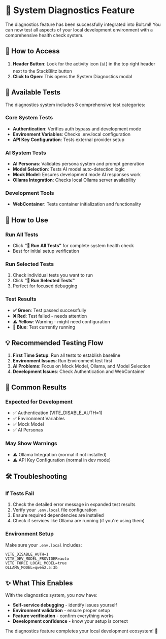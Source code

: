 # 🧪 System Diagnostics Feature

The diagnostics feature has been successfully integrated into Bolt.ml! You can now test all aspects of your local development environment with a comprehensive health check system.

## 🚀 How to Access

1. **Header Button**: Look for the activity icon (📊) in the top right header next to the StackBlitz button
2. **Click to Open**: This opens the System Diagnostics modal

## 🔬 Available Tests

The diagnostics system includes 8 comprehensive test categories:

### Core System Tests
- **Authentication**: Verifies auth bypass and development mode
- **Environment Variables**: Checks .env.local configuration  
- **API Key Configuration**: Tests external provider setup

### AI System Tests
- **AI Personas**: Validates persona system and prompt generation
- **Model Selection**: Tests AI model auto-detection logic
- **Mock Model**: Ensures development mode AI responses work
- **Ollama Integration**: Checks local Ollama server availability

### Development Tools
- **WebContainer**: Tests container initialization and functionality

## 🎯 How to Use

### Run All Tests
- Click **"🧪 Run All Tests"** for complete system health check
- Best for initial setup verification

### Run Selected Tests  
1. Check individual tests you want to run
2. Click **"🧪 Run Selected Tests"**
3. Perfect for focused debugging

### Test Results
- **✅ Green**: Test passed successfully
- **❌ Red**: Test failed - needs attention
- **⚠️ Yellow**: Warning - might need configuration
- **🔄 Blue**: Test currently running

## 💡 Recommended Testing Flow

1. **First Time Setup**: Run all tests to establish baseline
2. **Environment Issues**: Run Environment test first  
3. **AI Problems**: Focus on Mock Model, Ollama, and Model Selection
4. **Development Issues**: Check Authentication and WebContainer

## 🔧 Common Results

### Expected for Development
- ✅ Authentication (VITE_DISABLE_AUTH=1)
- ✅ Environment Variables 
- ✅ Mock Model
- ✅ AI Personas

### May Show Warnings
- ⚠️ Ollama Integration (normal if not installed)
- ⚠️ API Key Configuration (normal in dev mode)

## 🛠️ Troubleshooting

### If Tests Fail
1. Check the detailed error message in expanded test results
2. Verify your `.env.local` file configuration
3. Ensure required dependencies are installed
4. Check if services like Ollama are running (if you're using them)

### Environment Setup
Make sure your `.env.local` includes:
```
VITE_DISABLE_AUTH=1
VITE_DEV_MODEL_PROVIDER=auto
VITE_FORCE_LOCAL_MODEL=true
OLLAMA_MODEL=qwen2.5:3b
```

## ✨ What This Enables

With the diagnostics system, you now have:
- **Self-service debugging** - identify issues yourself
- **Environment validation** - ensure proper setup
- **Feature verification** - confirm everything works
- **Development confidence** - know your setup is correct

The diagnostics feature completes your local development ecosystem! 🎉
